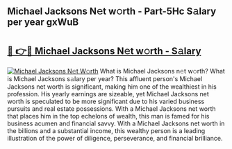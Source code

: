 ## Michael Jacksons N𝚎t w𝚘rth - Part-5Hc S𝚊lary per year gxWuB

# <h2><a href="http://gc3por.nevu.top/?p=Michael+Jacksons">🔗 👉🔴 Michael Jacksons N𝚎t w𝚘rth - S𝚊lary</a></h2>

[![Michael Jacksons N𝚎t W𝚘rth](https://i.imgur.com/Oavwk0R.jpeg)](http://gc3por.nevu.top/?p=Michael+Jacksons)
What is Michael Jacksons n𝚎t w𝚘rth? What is Michael Jacksons s𝚊lary per year?
This affluent person's Michael Jacksons net worth is significant, making him one of the wealthiest in his profession. His yearly earnings are sizeable, yet Michael Jacksons net worth is speculated to be more significant due to his varied business pursuits and real estate possessions. With a Michael Jacksons net worth that places him in the top echelons of wealth, this man is famed for his business acumen and financial savvy. With a Michael Jacksons net worth in the billions and a substantial income, this wealthy person is a leading illustration of the power of diligence, perseverance, and financial brilliance.
